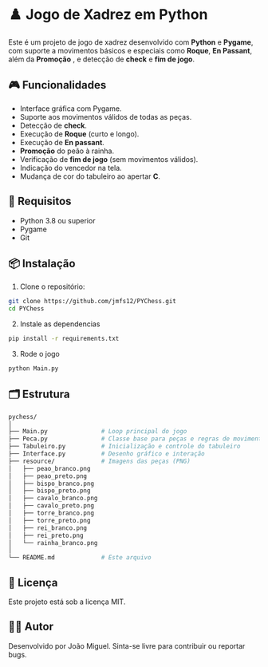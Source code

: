 # ♟️ Jogo de Xadrez em Python

Este é um projeto de jogo de xadrez desenvolvido com **Python** e **Pygame**, com suporte a movimentos básicos e especiais como **Roque**, **En Passant**, além da **Promoção** , e detecção de **check** e **fim de jogo**.

## 🎮 Funcionalidades

- Interface gráfica com Pygame.
- Suporte aos movimentos válidos de todas as peças.
- Detecção de **check**.
- Execução de **Roque** (curto e longo).
- Execução de **En passant**.
- **Promoção** do peão à rainha.
- Verificação de **fim de jogo** (sem movimentos válidos).
- Indicação do vencedor na tela.
- Mudança de cor do tabuleiro ao apertar **C**.  

## 🧠 Requisitos

- Python 3.8 ou superior
- Pygame
- Git

## 📦 Instalação

1. Clone o repositório:

```bash
git clone https://github.com/jmfs12/PYChess.git
cd PYChess
```

2. Instale as dependencias

```bash
pip install -r requirements.txt
```
3. Rode o jogo
```bash
python Main.py
```

## 🗂️ Estrutura
```graphql
pychess/
│
├── Main.py               # Loop principal do jogo
├── Peca.py               # Classe base para peças e regras de movimento
├── Tabuleiro.py          # Inicialização e controle do tabuleiro
├── Interface.py          # Desenho gráfico e interação
├── resource/             # Imagens das peças (PNG)
│   ├── peao_branco.png
│   ├── peao_preto.png
│   ├── bispo_branco.png
│   ├── bispo_preto.png
│   ├── cavalo_branco.png
│   ├── cavalo_preto.png
│   ├── torre_branco.png
│   ├── torre_preto.png
│   ├── rei_branco.png
│   ├── rei_preto.png
│   └── rainha_branco.png
│
└── README.md             # Este arquivo
```

## 📝 Licença
Este projeto está sob a licença MIT.

## 🙋‍♂️ Autor
Desenvolvido por João Miguel. Sinta-se livre para contribuir ou reportar bugs.
